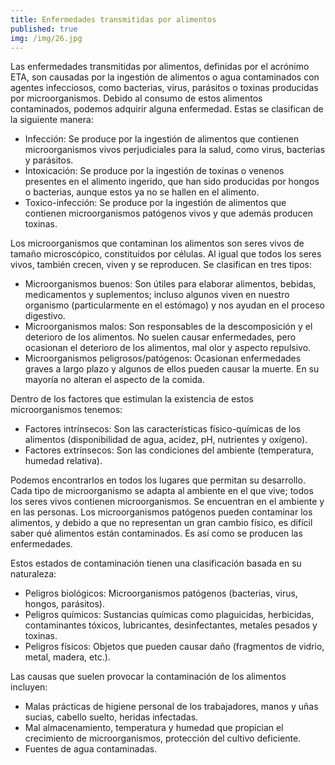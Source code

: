 ```yaml
---
title: Enfermedades transmitidas por alimentos
published: true
img: /img/26.jpg
---
```


Las enfermedades transmitidas por alimentos, definidas por el acrónimo ETA, son causadas por la ingestión de alimentos o agua contaminados con agentes infecciosos, como bacterias, virus, parásitos o toxinas producidas por microorganismos. Debido al consumo de estos alimentos contaminados, podemos adquirir alguna enfermedad. Estas se clasifican de la siguiente manera:

* Infección: Se produce por la ingestión de alimentos que contienen microorganismos vivos perjudiciales para la salud, como virus, bacterias y parásitos.
* Intoxicación: Se produce por la ingestión de toxinas o venenos presentes en el alimento ingerido, que han sido producidas por hongos o bacterias, aunque estos ya no se hallen en el alimento.
* Toxico-infección: Se produce por la ingestión de alimentos que contienen microorganismos patógenos vivos y que además producen toxinas.


Los microorganismos que contaminan los alimentos son seres vivos de tamaño microscópico, constituidos por células. Al igual que todos los seres vivos, también crecen, viven y se reproducen.
Se clasifican en tres tipos:

* Microorganismos buenos: Son útiles para elaborar alimentos, bebidas, medicamentos y suplementos; incluso algunos viven en nuestro organismo (particularmente en el estómago) y nos ayudan en el proceso digestivo.
* Microorganismos malos: Son responsables de la descomposición y el deterioro de los alimentos. No suelen causar enfermedades, pero ocasionan el deterioro de los alimentos, mal olor y aspecto repulsivo.
* Microorganismos peligrosos/patógenos: Ocasionan enfermedades graves a largo plazo y algunos de ellos pueden causar la muerte. En su mayoría no alteran el aspecto de la comida.


Dentro de los factores que estimulan la existencia de estos microorganismos tenemos:

* Factores intrínsecos: Son las características físico-químicas de los alimentos (disponibilidad de agua, acidez, pH, nutrientes y oxígeno).
* Factores extrínsecos: Son las condiciones del ambiente (temperatura, humedad relativa).


Podemos encontrarlos en todos los lugares que permitan su desarrollo. Cada tipo de microorganismo se adapta al ambiente en el que vive; todos los seres vivos contienen microorganismos. Se encuentran en el ambiente y en las personas. Los microorganismos patógenos pueden contaminar los alimentos, y debido a que no representan un gran cambio físico, es difícil saber qué alimentos están contaminados. Es así como se producen las enfermedades.

Estos estados de contaminación tienen una clasificación basada en su naturaleza:

* Peligros biológicos: Microorganismos patógenos (bacterias, virus, hongos, parásitos).
* Peligros químicos: Sustancias químicas como plaguicidas, herbicidas, contaminantes tóxicos, lubricantes, desinfectantes, metales pesados y toxinas.
* Peligros físicos: Objetos que pueden causar daño (fragmentos de vidrio, metal, madera, etc.).


Las causas que suelen provocar la contaminación de los alimentos incluyen:

* Malas prácticas de higiene personal de los trabajadores, manos y uñas sucias, cabello suelto, heridas infectadas.
* Mal almacenamiento, temperatura y humedad que propician el crecimiento de microorganismos, protección del cultivo deficiente.
* Fuentes de agua contaminadas.







